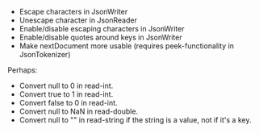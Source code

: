* Escape characters in JsonWriter
* Unescape character in JsonReader
* Enable/disable escaping characters in JsonWriter
* Enable/disable quotes around keys in JsonWriter
* Make nextDocument more usable (requires peek-functionality in JsonTokenizer)

Perhaps:
* Convert null to 0 in read-int.
* Convert true to 1 in read-int.
* Convert false to 0 in read-int.
* Convert null to NaN in read-double.
* Convert null to "" in read-string if the string is a value, not if it's a key.
